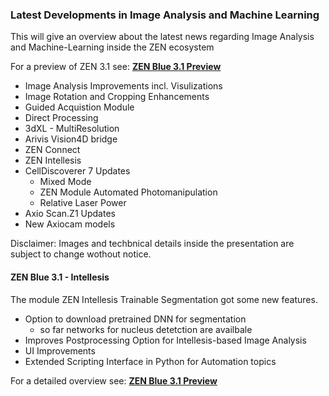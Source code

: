 ### Latest Developments in Image Analysis and Machine Learning

This will give an overview about the latest news regarding Image Analysis and Machine-Learning inside the ZEN ecosystem

For a preview of ZEN 3.1 see: **[ZEN Blue 3.1 Preview](https://github.com/zeiss-microscopy/OAD/blob/master/Workshops/2019_MIAP_Zeiss_OAD/02_latest_developments_in_image_analysis_machine_learning/Sneak_Preview_ZEN_Blue31.pdf)**


* Image Analysis Improvements incl. Visulizations
* Image Rotation and Cropping Enhancements
* Guided Acquistion Module
* Direct Processing
* 3dXL - MultiResolution
* Arivis Vision4D bridge
* ZEN Connect
* ZEN Intellesis
* CellDiscoverer 7 Updates
  * Mixed Mode
  * ZEN Module Automated Photomanipulation
  * Relative Laser Power
* Axio Scan.Z1 Updates
* New Axiocam models

Disclaimer: Images and techbnical details inside the presentation are subject to change wothout notice.

#### ZEN Blue 3.1 - Intellesis

The module ZEN Intellesis Trainable Segmentation got some new features.

* Option to download pretrained DNN for segmentation
  * so far networks for nucleus detetction are availbale
* Improves Postprocessing Option for Intellesis-based Image Analysis
* UI Improvements
* Extended Scripting Interface in Python for Automation topics

For a detailed overview see: **[ZEN Blue 3.1 Preview](https://github.com/zeiss-microscopy/OAD/blob/master/Workshops/2019_MIAP_Zeiss_OAD/02_latest_developments_in_image_analysis_machine_learning/ZEN_Intellesis_MIAP_OAD_2019.pdf)**